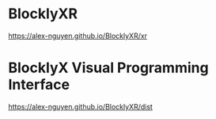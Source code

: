 # BlocklyXR
https://alex-nguyen.github.io/BlocklyXR/xr

# BlocklyX Visual Programming Interface
https://alex-nguyen.github.io/BlocklyXR/dist
